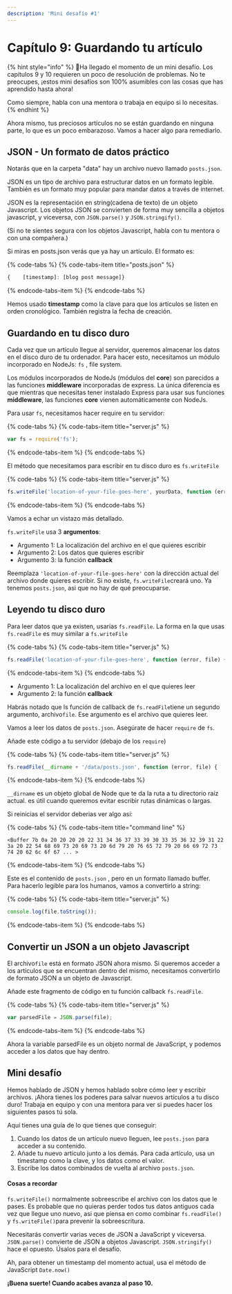 ```yaml
---
description: 'Mini desafío #1'
---
```


# Capítulo 9: Guardando tu artículo

{% hint style="info" %}
📣Ha llegado el momento de un mini desafío. Los capítulos 9 y 10 requieren un poco de resolución de problemas. No te preocupes, ¡estos mini desafíos son 100% asumibles con las cosas que has aprendido hasta ahora!

Como siempre, habla con una mentora o trabaja en equipo si lo necesitas.
{% endhint %}

Ahora mismo, tus preciosos artículos no se están guardando en ninguna parte, lo que es un poco embarazoso. Vamos a hacer algo para remediarlo.

## JSON - Un formato de datos práctico <a id="json-the-handy-data-format"></a>

Notarás que en la carpeta "data" hay un archivo nuevo llamado `posts.json`.

JSON es un tipo de archivo para estructurar datos en un formato legible. También es un formato muy popular para mandar datos a través de internet.

JSON es la representación en string\(cadena de texto\) de un objeto Javascript. Los objetos JSON se convierten de forma muy sencilla a objetos javascript, y viceversa, con `JSON.parse()` y `JSON.stringify()`.

\(Si no te sientes segura con los objetos Javascript, habla con tu mentora o con una compañera.\)

Si miras en posts.json verás que ya hay un artículo. El formato es:

{% code-tabs %}
{% code-tabs-item title="posts.json" %}
```javascript
{    [timestamp]: [blog post message]}
```
{% endcode-tabs-item %}
{% endcode-tabs %}

Hemos usado **timestamp** como la clave para que los artículos se listen en orden cronológico. También registra la fecha de creación.

## Guardando en tu disco duro <a id="writing-to-your-hard-drive"></a>

Cada vez que un artículo llegue al servidor, queremos almacenar los datos en el disco duro de tu ordenador. Para hacer esto, necesitamos un módulo incorporado en NodeJs: `fs` , file system.

Los módulos incorporados de NodeJs \(módulos del **core**\) son parecidos a las funciones **middleware** incorporadas de express. La única diferencia es que mientras que necesitas tener instalado Express para usar sus funciones **middleware**, las funciones **core** vienen automáticamente con NodeJs.

Para usar `fs`, necesitamos hacer require en tu servidor:

{% code-tabs %}
{% code-tabs-item title="server.js" %}
```javascript
var fs = require('fs');
```
{% endcode-tabs-item %}
{% endcode-tabs %}

El método que necesitamos para escribir en tu disco duro es `fs.writeFile`

{% code-tabs %}
{% code-tabs-item title="server.js" %}
```javascript
fs.writeFile('location-of-your-file-goes-here', yourData, function (error) {    // do something});
```
{% endcode-tabs-item %}
{% endcode-tabs %}

Vamos a echar un vistazo más detallado.

`fs.writeFile` usa 3 **argumentos**:

* Argumento 1: La localización del archivo en el que quieres escribir
* Argumento 2: Los datos que quieres escribir
* Argumento 3: la función **callback**

Reemplaza `'location-of-your-file-goes-here'` con la dirección actual del archivo donde quieres escribir. Si no existe, `fs.writeFile`creará uno. Ya tenemos `posts.json`, asi que no hay de qué preocuparse.

## Leyendo tu disco duro <a id="reading-from-your-hard-drive"></a>

Para leer datos que ya existen, usarías `fs.readFile`. La forma en la que usas `fs.readFile` es muy similar a `fs.writeFile`

{% code-tabs %}
{% code-tabs-item title="server.js" %}
```javascript
fs.readFile('location-of-your-file-goes-here', function (error, file) {    // do something});
```
{% endcode-tabs-item %}
{% endcode-tabs %}

* Argumento 1: La localización del archivo en el que quieres leer
* Argumento 2: la función **callback**

Habrás notado que ls función de callback de  `fs.readFile`tiene un segundo argumento, archivo`file`. Ese argumento es el archivo que quieres leer.

Vamos a leer los datos de `posts.json`. Asegúrate de hacer `require` de `fs`.

Añade este código a tu servidor \(debajo de los `require`\)

{% code-tabs %}
{% code-tabs-item title="server.js" %}
```javascript
fs.readFile(__dirname + '/data/posts.json', function (error, file) {    console.log(file);});
```
{% endcode-tabs-item %}
{% endcode-tabs %}

`__dirname` es un objeto global de Node que te da la ruta a tu directorio raíz actual. es útil cuando queremos evitar escribir rutas dinámicas o largas.

Si reinicias el servidor deberias ver algo así:

{% code-tabs %}
{% code-tabs-item title="command line" %}
```text
<Buffer 7b 0a 20 20 20 20 22 31 34 36 37 33 39 30 33 35 36 32 39 31 22 3a 20 22 54 68 69 73 20 69 73 20 6d 79 20 76 65 72 79 20 66 69 72 73 74 20 62 6c 6f 67 ... >
```
{% endcode-tabs-item %}
{% endcode-tabs %}

Este es el contenido de `posts.json` , pero en un formato llamado buffer. Para hacerlo legible para los humanos, vamos a convertirlo a string:

{% code-tabs %}
{% code-tabs-item title="server.js" %}
```javascript
console.log(file.toString());
```
{% endcode-tabs-item %}
{% endcode-tabs %}

## Convertir un JSON a un objeto Javascript <a id="converting-from-json-to-javascript-object"></a>

El archivo`file` está en formato JSON ahora mismo. Si queremos acceder a los artículos que se encuentran dentro del mismo, necesitamos convertirlo de formato JSON a un objeto de Javascript.

Añade este fragmento de código en tu función callback `fs.readFile`.

{% code-tabs %}
{% code-tabs-item title="server.js" %}
```javascript
var parsedFile = JSON.parse(file);
```
{% endcode-tabs-item %}
{% endcode-tabs %}

Ahora la variable parsedFile es un objeto normal de JavaScript, y podemos acceder a los datos que hay dentro.

## Mini desafío <a id="mini-challenge"></a>

Hemos hablado de JSON y hemos hablado sobre cómo leer y escribir archivos. ¡Ahora tienes los poderes para salvar nuevos artículos a tu disco duro! Trabaja en equipo y con una mentora para ver si puedes hacer los siguientes pasos tú sola.

Aquí tienes una guía de lo que tienes que conseguir:

1. Cuando los datos de un artículo nuevo lleguen, lee `posts.json` para acceder a su contenido.
2. Añade tu nuevo artículo junto a los demás. Para cada artículo, usa un timestamp como la clave, y los datos como el valor.
3. Escribe los datos combinados de vuelta al archivo `posts.json`.

#### **Cosas a recordar** <a id="things-to-remember"></a>

`fs.writeFile()` normalmente sobreescribe el archivo con los datos que le pases. Es probable que no quieras perder todos tus datos antiguos cada vez que llegue uno nuevo, asi que piensa en como combinar `fs.readFile()` y `fs.writeFile()`para prevenir la sobreescritura.

Necesitarás convertir varias veces de JSON a JavaScript y viceversa. `JSON.parse()` convierte de JSON a objetos Javascript. `JSON.stringify()` hace el opuesto. Úsalos para el desafío.

Ah, para obtener un timestamp del momento actual, usa el método de JavaScript `Date.now()`

**¡Buena suerte! Cuando acabes avanza al paso 10.**

### ​ <a id="undefined"></a>


